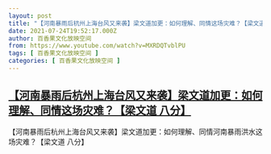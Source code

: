 ```yaml
---
layout: post
title: "【河南暴雨后杭州上海台风又来袭】梁文道加更：如何理解、同情这场灾难？【梁文道 八分】"
date: 2021-07-24T19:52:17.000Z
author: 百香果文化放映空间
from: https://www.youtube.com/watch?v=MXRDQTvblPU
tags: [ 百香果文化放映空间 ]
categories: [ 百香果文化放映空间 ]
---
```

<!--1627156337000-->
[【河南暴雨后杭州上海台风又来袭】梁文道加更：如何理解、同情这场灾难？【梁文道 八分】](https://www.youtube.com/watch?v=MXRDQTvblPU)
------

<div>
【河南暴雨后杭州上海台风又来袭】梁文道加更：如何理解、同情河南暴雨洪水这场灾难？【梁文道 八分】
</div>

